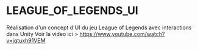 # LEAGUE_OF_LEGENDS_UI
Réalisation d'un concept d'UI du jeu League of Legends avec interactions dans Unity
Voir la video ici > https://www.youtube.com/watch?v=jqtuxh91VEM
